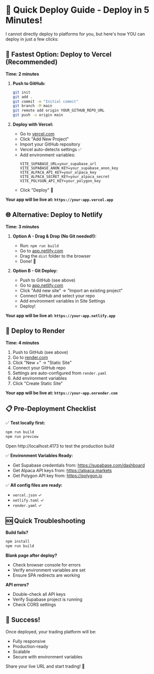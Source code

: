 # 🚀 Quick Deploy Guide - Deploy in 5 Minutes!

I cannot directly deploy to platforms for you, but here's how YOU can deploy in just a few clicks:

## 🎯 Fastest Option: Deploy to Vercel (Recommended)
**Time: 2 minutes**

1. **Push to GitHub:**
   ```bash
   git init
   git add .
   git commit -m "Initial commit"
   git branch -M main
   git remote add origin YOUR_GITHUB_REPO_URL
   git push -u origin main
   ```

2. **Deploy with Vercel:**
   - Go to [vercel.com](https://vercel.com)
   - Click "Add New Project"
   - Import your GitHub repository
   - Vercel auto-detects settings ✅
   - Add environment variables:
     ```
     VITE_SUPABASE_URL=your_supabase_url
     VITE_SUPABASE_ANON_KEY=your_supabase_anon_key
     VITE_ALPACA_API_KEY=your_alpaca_key
     VITE_ALPACA_SECRET_KEY=your_alpaca_secret
     VITE_POLYGON_API_KEY=your_polygon_key
     ```
   - Click "Deploy" 🎉

**Your app will be live at: `https://your-app.vercel.app`**

## 🌐 Alternative: Deploy to Netlify
**Time: 3 minutes**

1. **Option A - Drag & Drop (No Git needed!):**
   - Run: `npm run build`
   - Go to [app.netlify.com](https://app.netlify.com)
   - Drag the `dist` folder to the browser
   - Done! 🎉

2. **Option B - Git Deploy:**
   - Push to GitHub (see above)
   - Go to [app.netlify.com](https://app.netlify.com)
   - Click "Add new site" → "Import an existing project"
   - Connect GitHub and select your repo
   - Add environment variables in Site Settings
   - Deploy!

**Your app will be live at: `https://your-app.netlify.app`**

## 🔧 Deploy to Render
**Time: 4 minutes**

1. Push to GitHub (see above)
2. Go to [render.com](https://render.com)
3. Click "New +" → "Static Site"
4. Connect your GitHub repo
5. Settings are auto-configured from `render.yaml`
6. Add environment variables
7. Click "Create Static Site"

**Your app will be live at: `https://your-app.onrender.com`**

## 📋 Pre-Deployment Checklist

✅ **Test locally first:**
```bash
npm run build
npm run preview
```
Open http://localhost:4173 to test the production build

✅ **Environment Variables Ready:**
- Get Supabase credentials from: https://supabase.com/dashboard
- Get Alpaca API keys from: https://alpaca.markets
- Get Polygon API key from: https://polygon.io

✅ **All config files are ready:**
- `vercel.json` ✓
- `netlify.toml` ✓
- `render.yaml` ✓

## 🆘 Quick Troubleshooting

**Build fails?**
```bash
npm install
npm run build
```

**Blank page after deploy?**
- Check browser console for errors
- Verify environment variables are set
- Ensure SPA redirects are working

**API errors?**
- Double-check all API keys
- Verify Supabase project is running
- Check CORS settings

## 🎉 Success!

Once deployed, your trading platform will be:
- Fully responsive
- Production-ready
- Scalable
- Secure with environment variables

Share your live URL and start trading! 🚀